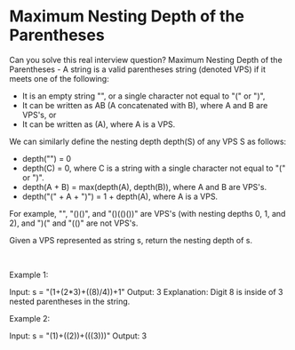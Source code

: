 # Maximum Nesting Depth of the Parentheses

Can you solve this real interview question? Maximum Nesting Depth of the Parentheses - A string is a valid parentheses string (denoted VPS) if it meets one of the following:

 * It is an empty string "", or a single character not equal to "(" or ")",
 * It can be written as AB (A concatenated with B), where A and B are VPS's, or
 * It can be written as (A), where A is a VPS.

We can similarly define the nesting depth depth(S) of any VPS S as follows:

 * depth("") = 0
 * depth(C) = 0, where C is a string with a single character not equal to "(" or ")".
 * depth(A + B) = max(depth(A), depth(B)), where A and B are VPS's.
 * depth("(" + A + ")") = 1 + depth(A), where A is a VPS.

For example, "", "()()", and "()(()())" are VPS's (with nesting depths 0, 1, and 2), and ")(" and "(()" are not VPS's.

Given a VPS represented as string s, return the nesting depth of s.

 

Example 1:


Input: s = "(1+(2*3)+((8)/4))+1"
Output: 3
Explanation: Digit 8 is inside of 3 nested parentheses in the string.


Example 2:


Input: s = "(1)+((2))+(((3)))"
Output: 3